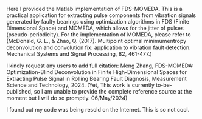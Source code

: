 
Here I provided the Matlab implementation of FDS-MOMEDA. This is a practical application for extracting pulse components from vibration signals generated by faulty bearings using optimization algorithms in FDS (Finite Dimensional Space) and MOMEDA, which allows for the jitter of pulses (pseudo-periodicity). For the implementation of MOMEDA, please refer to (McDonald, G. L., & Zhao, Q. (2017). Multipoint optimal minimumentropy deconvolution and convolution fix: application to vibration fault detection. Mechanical Systems and Signal Processing, 82, 461-477.)

I kindly request any users to add full citation: Meng Zhang, FDS-MOMEDA: Optimization-Blind Deconvolution in Finite High-Dimensional Spaces for Extracting Pulse Signal in Rolling Bearing Fault Diagnosis, Measurement Science and Technology, 2024. (Yet, This work is currently to-be-published, so I am unable to provide the complete reference source at the moment but I will do so promptly. 06/May/2024)

I found out my code was being resold on the Internet. This is so not cool.
